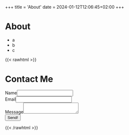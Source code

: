 +++
title = 'About'
date = 2024-01-12T12:06:45+02:00
+++

# About

- a
- b
- c

<!-- prettier-ignore-start -->

{{< rawhtml >}}

  <h1>Contact Me</h1>
    <form data-static-form-name="booking" action="/api/booking">
      <div>
        <label>Name<input type="text" name="name" /></label>
      </div>
      <div>
        <label>Email<input type="email" name="email" /></label>
      </div>
      <div>
        <label>Message<textarea name="message"></textarea></label>
      </div>
      <div class="cf-turnstile" data-sitekey="0x4AAAAAAAP5xU5P2WCx7Nyj"></div>
      <button type="submit">Send!</button>
    </form>
{{< /rawhtml >}}
<!-- prettier-ignore-end -->
